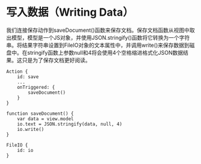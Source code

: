 # 写入数据（Writing Data）

我们连接保存动作到saveDocument()函数来保存文档。保存文档函数从视图中取出模型，模型是一个JS对象，并使用JSON.stringify()函数将它转换为一个字符串。将结果字符串设置到FileIO对象的文本属性中，并调用write()来保存数据到磁盘中。在stringify函数上参数null和4将会使用4个空格缩进格式化JSON数据结果。这只是为了保存文档更好阅读。

```
Action {
    id: save
    ...
    onTriggered: {
        saveDocument()
    }
}

function saveDocument() {
    var data = view.model
    io.text = JSON.stringify(data, null, 4)
    io.write()
}

FileIO {
    id: io
}
```
